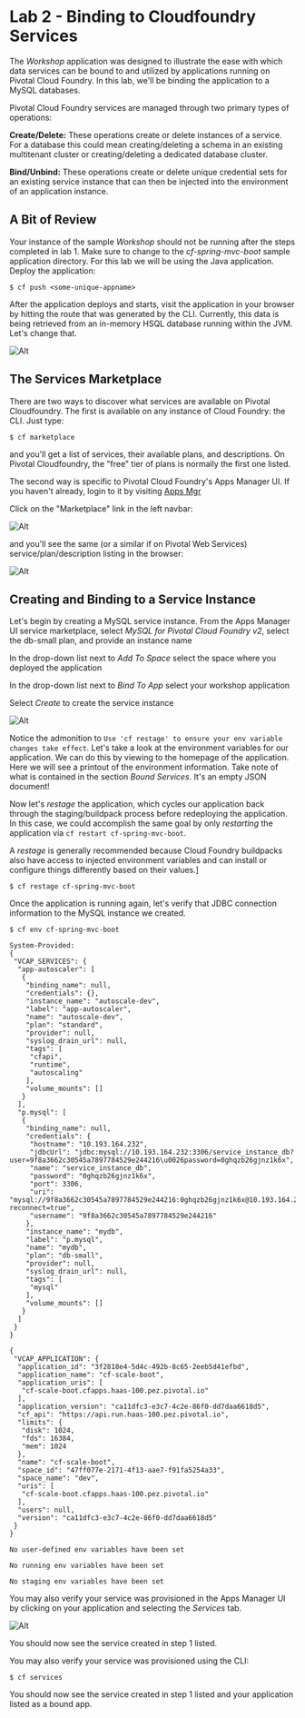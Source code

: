 # Lab 2 - Binding to Cloudfoundry Services

The _Workshop_ application was designed to illustrate the ease with which data services can be bound to and utilized by applications running on Pivotal Cloud Foundry.
In this lab, we'll be binding the application to a MySQL databases.

Pivotal Cloud Foundry services are managed through two primary types of operations:

**Create/Delete:** These operations create or delete instances of a service.
For a database this could mean creating/deleting a schema in an existing multitenant cluster or creating/deleting a dedicated database cluster.

**Bind/Unbind:** These operations create or delete unique credential sets for an existing service instance that can then be injected into the environment of an application instance.

## A Bit of Review

Your instance of the sample _Workshop_ should not be running after the steps completed in lab 1.  Make sure to change to the _cf-spring-mvc-boot_ sample application directory.  For this lab we will be using the Java application.  Deploy the application:

`$ cf push <some-unique-appname>`

After the application deploys and starts, visit the application in your browser by hitting the route that was generated by the CLI.  Currently, this data is being retrieved from an in-memory HSQL database running within the JVM.  Let's change that.

![Alt](lab.png)

## The Services Marketplace

There are two ways to discover what services are available on Pivotal Cloudfoundry.
The first is available on any instance of Cloud Foundry: the CLI. Just type:

`$ cf marketplace`

and you'll get a list of services, their available plans, and descriptions. On Pivotal Cloudfoundry, the "free" tier of plans is normally the first one listed.

The second way is specific to Pivotal Cloud Foundry's Apps Manager UI. If you haven't already, login to it by visiting [Apps Mgr](apps.)

Click on the "Marketplace" link in the left navbar:

![Alt](lab1.png)

and you'll see the same (or a similar if on Pivotal Web Services) service/plan/description listing in the browser:

![Alt](lab2.png)

## Creating and Binding to a Service Instance

Let's begin by creating a MySQL service instance.
From the Apps Manager UI service marketplace, select _MySQL for Pivotal Cloud Foundry v2_, select the db-small plan, and provide an instance name

In the drop-down list next to _Add To Space_ select the space where you deployed the application

In the drop-down list next to _Bind To App_ select your workshop application

Select _Create_ to create the service instance

![Alt](lab3.png)

Notice the admonition to `Use 'cf restage' to ensure your env variable changes take effect`.
Let's take a look at the environment variables for our application. We can do this by viewing to the homepage of the application.
Here we will see a printout of the environment information.  Take note of what is contained in the section _Bound Services_.  It's an empty JSON document!

Now let's _restage_ the application, which cycles our application back through the staging/buildpack process before redeploying the application. In this case, we could accomplish the same goal by only _restarting_ the application via `cf restart cf-spring-mvc-boot`.

A _restage_ is generally recommended because Cloud Foundry buildpacks also have access to injected environment variables and can install or configure things differently based on their values.]

`$ cf restage cf-spring-mvc-boot`

Once the application is running again, let's verify that JDBC connection information to the MySQL instance we created.

`$ cf env cf-spring-mvc-boot`

~~~~
System-Provided:
{
 "VCAP_SERVICES": {
  "app-autoscaler": [
   {
    "binding_name": null,
    "credentials": {},
    "instance_name": "autoscale-dev",
    "label": "app-autoscaler",
    "name": "autoscale-dev",
    "plan": "standard",
    "provider": null,
    "syslog_drain_url": null,
    "tags": [
     "cfapi",
     "runtime",
     "autoscaling"
    ],
    "volume_mounts": []
   }
  ],
  "p.mysql": [
   {
    "binding_name": null,
    "credentials": {
     "hostname": "10.193.164.232",
     "jdbcUrl": "jdbc:mysql://10.193.164.232:3306/service_instance_db?user=9f8a3662c30545a7897784529e244216\u0026password=0ghqzb26gjnz1k6x",
     "name": "service_instance_db",
     "password": "0ghqzb26gjnz1k6x",
     "port": 3306,
     "uri": "mysql://9f8a3662c30545a7897784529e244216:0ghqzb26gjnz1k6x@10.193.164.232:3306/service_instance_db?reconnect=true",
     "username": "9f8a3662c30545a7897784529e244216"
    },
    "instance_name": "mydb",
    "label": "p.mysql",
    "name": "mydb",
    "plan": "db-small",
    "provider": null,
    "syslog_drain_url": null,
    "tags": [
     "mysql"
    ],
    "volume_mounts": []
   }
  ]
 }
}

{
 "VCAP_APPLICATION": {
  "application_id": "3f2818e4-5d4c-492b-8c65-2eeb5d41efbd",
  "application_name": "cf-scale-boot",
  "application_uris": [
   "cf-scale-boot.cfapps.haas-100.pez.pivotal.io"
  ],
  "application_version": "ca11dfc3-e3c7-4c2e-86f0-dd7daa6618d5",
  "cf_api": "https://api.run.haas-100.pez.pivotal.io",
  "limits": {
   "disk": 1024,
   "fds": 16384,
   "mem": 1024
  },
  "name": "cf-scale-boot",
  "space_id": "47ff077e-2171-4f13-aae7-f91fa5254a33",
  "space_name": "dev",
  "uris": [
   "cf-scale-boot.cfapps.haas-100.pez.pivotal.io"
  ],
  "users": null,
  "version": "ca11dfc3-e3c7-4c2e-86f0-dd7daa6618d5"
 }
}

No user-defined env variables have been set

No running env variables have been set

No staging env variables have been set
~~~~

You may also verify your service was provisioned in the Apps Manager UI by clicking on your application and selecting the _Services_ tab.

![Alt](lab4.png)

You should now see the service created in step 1 listed.

You may also verify your service was provisioned using the CLI:

`$ cf services`

You should now see the service created in step 1 listed and your application listed as a bound app.